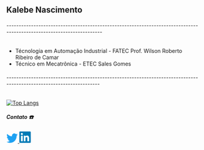 
## **Kalebe Nascimento**

###### ---------------------------------------------------------------------------------------------------------------------

 * Técnologia em Automação Industrial - FATEC Prof. Wilson Roberto Ribeiro de Camar
 * Técnico em Mecatrônica - ETEC Sales Gomes
 
 ###### --------------------------------------------------------------------------------------------------------------------
 
[![Top Langs](https://github-readme-stats.vercel.app/api/top-langs/?username=kalNascimento&langs_count=8)](https://github.com/kalNascimento/github-readme-stats)













<div align='left'>
    <h5> <b> Contato ☎️ </b> </h3> <p>
    <a href='https://twitter.com/_DroidSkull'>
        <img src='imagens_Readme/twitter.png' width=30 title='Meu Twitter'>
    </a><a href='https://www.linkedin.com/in/kalebe-nascimento-7690311b7/' title='Meu linkedin'>
        <img src='imagens_Readme/lnd.png' width=30 title='Meu Linkedin'>
    </a>
</div>
